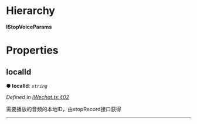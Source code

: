 

# Hierarchy

**IStopVoiceParams**

# Properties

<a id="localid"></a>

##  localId

**● localId**: *`string`*

*Defined in [IWechat.ts:402](https://github.com/yc-typescript/jssdk/blob/4422e9c/src/IWechat.ts#L402)*

需要播放的音频的本地ID，由stopRecord接口获得

___

